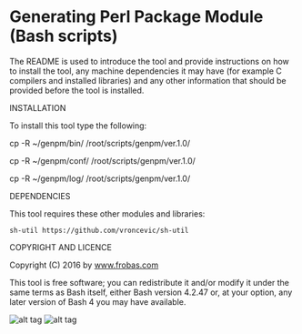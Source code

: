 Generating Perl Package Module (Bash scripts)
================================================================================

The README is used to introduce the tool and provide instructions on
how to install the tool, any machine dependencies it may have (for
example C compilers and installed libraries) and any other information
that should be provided before the tool is installed.

INSTALLATION

To install this tool type the following:

   cp -R ~/genpm/bin/   /root/scripts/genpm/ver.1.0/

   cp -R ~/genpm/conf/  /root/scripts/genpm/ver.1.0/

   cp -R ~/genpm/log/   /root/scripts/genpm/ver.1.0/


DEPENDENCIES

This tool requires these other modules and libraries:

  	sh-util	https://github.com/vroncevic/sh-util

COPYRIGHT AND LICENCE

Copyright (C) 2016 by www.frobas.com

This tool is free software; you can redistribute it and/or modify
it under the same terms as Bash itself, either Bash version 4.2.47 or,
at your option, any later version of Bash 4 you may have available.

![alt tag](https://raw.githubusercontent.com/vroncevic/genpm/master/bash_logo_255_113.png)
![alt tag](https://raw.githubusercontent.com/vroncevic/genpm/master/linux_logo_327_215.jpg)
